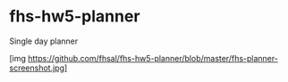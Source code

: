 # fhs-hw5-planner
Single day planner 

[img https://github.com/fhsal/fhs-hw5-planner/blob/master/fhs-planner-screenshot.jpg]





